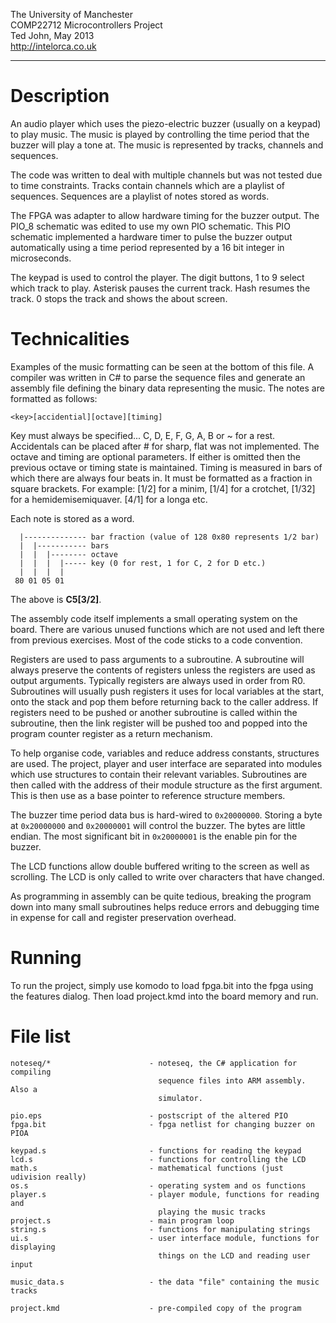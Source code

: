 The University of Manchester  
COMP22712 Microcontrollers Project  
Ted John, May 2013  
http://intelorca.co.uk

***

# Description
An audio player which uses the piezo-electric buzzer (usually on a keypad) to
play music. The music is played by controlling the time period that the buzzer
will play a tone at. The music is represented by tracks, channels and sequences.

The code was written to deal with multiple channels but was not tested due to
time constraints. Tracks contain channels which are a playlist of sequences.
Sequences are a playlist of notes stored as words.

The FPGA was adapter to allow hardware timing for the buzzer output. The PIO_8
schematic was edited to use my own PIO schematic. This PIO schematic implemented
a hardware timer to pulse the buzzer output automatically using a time period
represented by a 16 bit integer in microseconds.

The keypad is used to control the player. The digit buttons, 1 to 9 select which
track to play. Asterisk pauses the current track. Hash resumes the track.
0 stops the track and shows the about screen.

# Technicalities
Examples of the music formatting can be seen at the bottom of this file. A
compiler was written in C# to parse the sequence files and generate an assembly
file defining the binary data representing the music. The notes are formatted as
follows:
```
<key>[accidential][octave][timing]
```

Key must always be specified... C, D, E, F, G, A, B or ~ for a rest.
Accidentals can be placed after # for sharp, flat was not implemented. The
octave and timing are optional parameters. If either is omitted then the
previous octave or timing state is maintained. Timing is measured in bars of
which there are always four beats in. It must be formatted as a fraction in
square brackets. For example: [1/2] for a minim, [1/4] for a crotchet, [1/32]
for a hemidemisemiquaver. [4/1] for a longa etc.

Each note is stored as a word.
```
  |-------------- bar fraction (value of 128 0x80 represents 1/2 bar)
  |  |----------- bars
  |  |  |-------- octave
  |  |  |  |----- key (0 for rest, 1 for C, 2 for D etc.)
  |  |  |  |
 80 01 05 01
```
The above is **C5[3/2]**.

The assembly code itself implements a small operating system on the board. There
are various unused functions which are not used and left there from previous
exercises. Most of the code sticks to a code convention.

Registers are used to pass arguments to a subroutine. A subroutine will always
preserve the contents of registers unless the registers are used as output
arguments. Typically registers are always used in order from R0. Subroutines
will usually push registers it uses for local variables at the start, onto the
stack and pop them before returning back to the caller address. If registers
need to be pushed or another subroutine is called within the subroutine, then
the link register will be pushed too and popped into the program counter
register as a return mechanism.

To help organise code, variables and reduce address constants, structures are
used. The project, player and user interface are separated into modules which
use structures to contain their relevant variables. Subroutines are then called
with the address of their module structure as the first argument. This is then
use as a base pointer to reference structure members.

The buzzer time period data bus is hard-wired to `0x20000000`. Storing a byte at
`0x20000000` and `0x20000001` will control the buzzer. The bytes are little endian.
The most significant bit in `0x20000001` is the enable pin for the buzzer.

The LCD functions allow double buffered writing to the screen as well as
scrolling. The LCD is only called to write over characters that have changed.

As programming in assembly can be quite tedious, breaking the program down
into many small subroutines helps reduce errors and debugging time in expense
for call and register preservation overhead.

# Running
To run the project, simply use komodo to load fpga.bit into the fpga using the
features dialog. Then load project.kmd into the board memory and run.

# File list
```
noteseq/*                      - noteseq, the C# application for compiling
                                 sequence files into ARM assembly. Also a
                                 simulator.

pio.eps                        - postscript of the altered PIO
fpga.bit                       - fpga netlist for changing buzzer on PIOA

keypad.s                       - functions for reading the keypad
lcd.s                          - functions for controlling the LCD
math.s                         - mathematical functions (just udivision really)
os.s                           - operating system and os functions
player.s                       - player module, functions for reading and
                                 playing the music tracks
project.s                      - main program loop
string.s                       - functions for manipulating strings
ui.s                           - user interface module, functions for displaying
                                 things on the LCD and reading user input

music_data.s                   - the data "file" containing the music tracks

project.kmd                    - pre-compiled copy of the program
```
